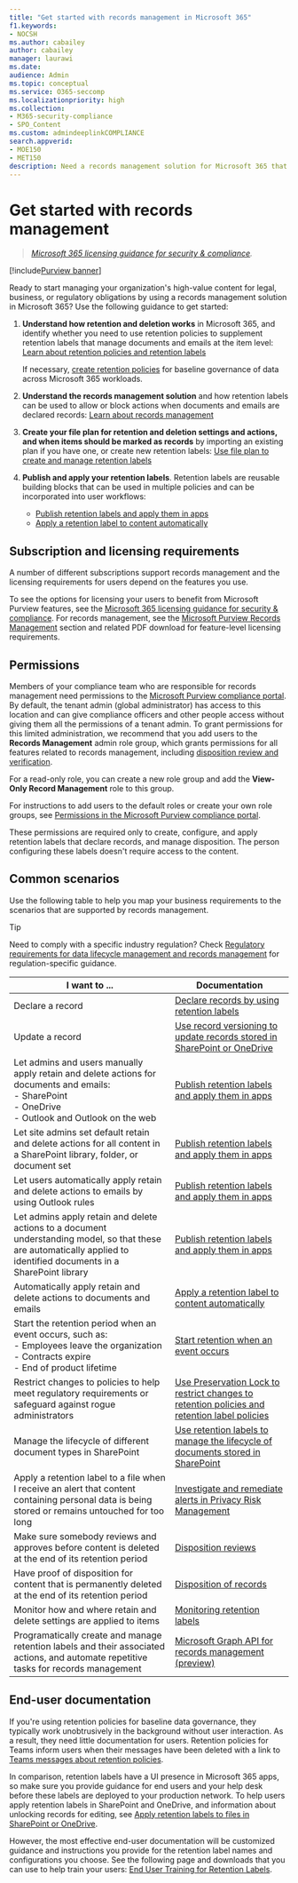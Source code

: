 ```yaml
---
title: "Get started with records management in Microsoft 365"
f1.keywords:
- NOCSH
ms.author: cabailey
author: cabailey
manager: laurawi
ms.date:
audience: Admin
ms.topic: conceptual
ms.service: O365-seccomp
ms.localizationpriority: high
ms.collection:
- M365-security-compliance
- SPO_Content
ms.custom: admindeeplinkCOMPLIANCE
search.appverid:
- MOE150
- MET150
description: Need a records management solution for Microsoft 365 that manages high-value content for legal, business, or regulatory obligations, but not sure where to start? Read some practical guidance to get started.
---
```


# Get started with records management

>*[Microsoft 365 licensing guidance for security & compliance](/office365/servicedescriptions/microsoft-365-service-descriptions/microsoft-365-tenantlevel-services-licensing-guidance/microsoft-365-security-compliance-licensing-guidance).*

[!include[Purview banner](../includes/purview-rebrand-banner.md)]

Ready to start managing your organization's high-value content for legal, business, or regulatory obligations by using a records management solution in Microsoft 365? Use the following guidance to get started:

1. **Understand how retention and deletion works** in Microsoft 365, and identify whether you need to use retention policies to supplement retention labels that manage documents and emails at the item level: [Learn about retention policies and retention labels](retention.md)
    
    If necessary, [create retention policies](create-retention-policies.md) for baseline governance of data across Microsoft 365 workloads.
    
2. **Understand the records management solution** and how retention labels can be used to allow or block actions when documents and emails are declared records: [Learn about records management](records-management.md)

3. **Create your file plan for retention and deletion settings and actions, and when items should be marked as records** by importing an existing plan if you have one, or create new retention labels: [Use file plan to create and manage retention labels](file-plan-manager.md)

4. **Publish and apply your retention labels**. Retention labels are reusable building blocks that can be used in multiple policies and can be incorporated into user workflows:

    - [Publish retention labels and apply them in apps](create-apply-retention-labels.md)
    - [Apply a retention label to content automatically](apply-retention-labels-automatically.md)

## Subscription and licensing requirements

A number of different subscriptions support records management and the licensing requirements for users depend on the features you use.

To see the options for licensing your users to benefit from Microsoft Purview features, see the [Microsoft 365 licensing guidance for security & compliance](/office365/servicedescriptions/microsoft-365-service-descriptions/microsoft-365-tenantlevel-services-licensing-guidance/microsoft-365-security-compliance-licensing-guidance). For records management, see the [Microsoft Purview Records Management](/office365/servicedescriptions/microsoft-365-service-descriptions/microsoft-365-tenantlevel-services-licensing-guidance/microsoft-365-security-compliance-licensing-guidance#microsoft-purview-records-management) section and related PDF download for feature-level licensing requirements.

## Permissions

Members of your compliance team who are responsible for records management need permissions to the <a href="https://go.microsoft.com/fwlink/p/?linkid=2077149" target="_blank">Microsoft Purview compliance portal</a>. By default, the tenant admin (global administrator) has access to this location and can give compliance officers and other people access without giving them all the permissions of a tenant admin. To grant permissions for this limited administration, we recommend that you add users to the **Records Management** admin role group, which grants permissions for all features related to records management, including [disposition review and verification](disposition.md).

For a read-only role, you can create a new role group and add the **View-Only Record Management** role to this group.

For instructions to add users to the default roles or create your own role groups, see [Permissions in the Microsoft Purview compliance portal](microsoft-365-compliance-center-permissions.md).

These permissions are required only to create, configure, and apply retention labels that declare records, and manage disposition. The person configuring these labels doesn't require access to the content.

## Common scenarios

Use the following table to help you map your business requirements to the scenarios that are supported by records management.

> [!TIP]
> Need to comply with a specific industry regulation? Check [Regulatory requirements for data lifecycle management and records management](retention-regulatory-requirements.md) for regulation-specific guidance.

|I want to ...|Documentation|
|----------------|---------------|
|Declare a record |[Declare records by using retention labels](declare-records.md)|
|Update a record |[Use record versioning to update records stored in SharePoint or OneDrive](record-versioning.md)|
|Let admins and users manually apply retain and delete actions for documents and emails: <br />-  SharePoint <br />- OneDrive <br />- Outlook and Outlook on the web|[Publish retention labels and apply them in apps](create-apply-retention-labels.md)|
|Let site admins set default retain and delete actions for all content in a SharePoint library, folder, or document set|[Publish retention labels and apply them in apps](create-apply-retention-labels.md)|
|Let users automatically apply retain and delete actions to emails by using Outlook rules|[Publish retention labels and apply them in apps](create-apply-retention-labels.md)|
|Let admins apply retain and delete actions to a document understanding model, so that these are automatically applied to identified documents in a SharePoint library|[Publish retention labels and apply them in apps](create-apply-retention-labels.md)|
|Automatically apply retain and delete actions to documents and emails |[Apply a retention label to content automatically](apply-retention-labels-automatically.md)|
|Start the retention period when an event occurs, such as:  <br />- Employees leave the organization <br />- Contracts expire <br />- End of product lifetime| [Start retention when an event occurs](event-driven-retention.md)|
|Restrict changes to policies to help meet regulatory requirements or safeguard against rogue administrators| [Use Preservation Lock to restrict changes to retention policies and retention label policies](retention-preservation-lock.md)
|Manage the lifecycle of different document types in SharePoint| [Use retention labels to manage the lifecycle of documents stored in SharePoint](auto-apply-retention-labels-scenario.md)|
|Apply a retention label to a file when I receive an alert that content containing personal data is being stored or remains untouched for too long| [Investigate and remediate alerts in Privacy Risk Management](/privacy/priva/risk-management-alerts)|
|Make sure somebody reviews and approves before content is deleted at the end of its retention period|[Disposition reviews](disposition.md#disposition-reviews) |
|Have proof of disposition for content that is permanently deleted at the end of its retention period|[Disposition of records](disposition.md#disposition-of-records) |
| Monitor how and where retain and delete settings are applied to items | [Monitoring retention labels](retention.md#monitoring-retention-labels) |
| Programatically create and manage retention labels and their associated actions, and automate repetitive tasks for records management | [Microsoft Graph API for records management (preview)](compliance-extensibility.md#microsoft-graph-api-for-records-management-preview) |

## End-user documentation

If you're using retention policies for baseline data governance, they typically work unobtrusively in the background without user interaction. As a result, they need little documentation for users. Retention policies for Teams inform users when their messages have been deleted with a link to [Teams messages about retention policies](https://support.microsoft.com/office/teams-messages-about-retention-policies-c151fa2f-1558-4cf9-8e51-854e925b483b).

In comparison, retention labels have a UI presence in Microsoft 365 apps, so make sure you provide guidance for end users and your help desk before these labels are deployed to your production network. To help users apply retention labels in SharePoint and OneDrive, and information about unlocking records for editing, see [Apply retention labels to files in SharePoint or OneDrive](https://support.microsoft.com/office/apply-retention-labels-to-files-in-sharepoint-or-onedrive-11a6835b-ec9f-40db-8aca-6f5ef18132df).

However, the most effective end-user documentation will be customized guidance and instructions you provide for the retention label names and configurations you choose. See the following page and downloads that you can use to help train your users: [End User Training for Retention Labels](https://microsoft.github.io/ComplianceCxE/enduser/retention/).
